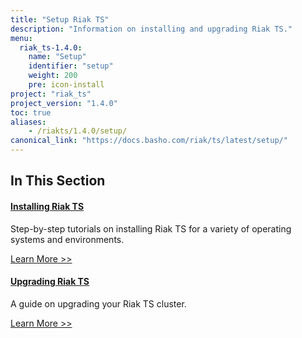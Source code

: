 ```yaml
---
title: "Setup Riak TS"
description: "Information on installing and upgrading Riak TS."
menu:
  riak_ts-1.4.0:
    name: "Setup"
    identifier: "setup"
    weight: 200
    pre: icon-install
project: "riak_ts"
project_version: "1.4.0"
toc: true
aliases:
    - /riakts/1.4.0/setup/
canonical_link: "https://docs.basho.com/riak/ts/latest/setup/"
---
```


[install]: /riak/ts/1.4.0/setup/installing
[upgrade]: /riak/ts/1.4.0/setup/upgrading

## In This Section

#### [Installing Riak TS][install]

Step-by-step tutorials on installing Riak TS for a variety of operating systems and environments.

[Learn More >>][install]

#### [Upgrading Riak TS][upgrade]

A guide on upgrading your Riak TS cluster.

[Learn More >>][upgrade]
